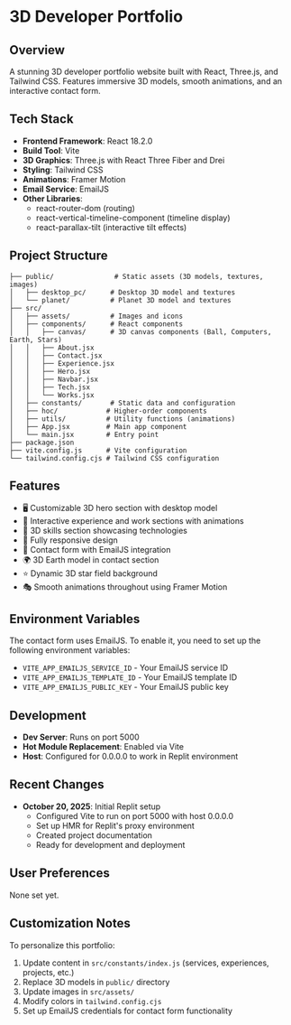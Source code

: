 # 3D Developer Portfolio

## Overview
A stunning 3D developer portfolio website built with React, Three.js, and Tailwind CSS. Features immersive 3D models, smooth animations, and an interactive contact form.

## Tech Stack
- **Frontend Framework**: React 18.2.0
- **Build Tool**: Vite
- **3D Graphics**: Three.js with React Three Fiber and Drei
- **Styling**: Tailwind CSS
- **Animations**: Framer Motion
- **Email Service**: EmailJS
- **Other Libraries**: 
  - react-router-dom (routing)
  - react-vertical-timeline-component (timeline display)
  - react-parallax-tilt (interactive tilt effects)

## Project Structure
```
├── public/               # Static assets (3D models, textures, images)
│   ├── desktop_pc/      # Desktop 3D model and textures
│   └── planet/          # Planet 3D model and textures
├── src/
│   ├── assets/          # Images and icons
│   ├── components/      # React components
│   │   ├── canvas/      # 3D canvas components (Ball, Computers, Earth, Stars)
│   │   ├── About.jsx
│   │   ├── Contact.jsx
│   │   ├── Experience.jsx
│   │   ├── Hero.jsx
│   │   ├── Navbar.jsx
│   │   ├── Tech.jsx
│   │   └── Works.jsx
│   ├── constants/       # Static data and configuration
│   ├── hoc/            # Higher-order components
│   ├── utils/          # Utility functions (animations)
│   ├── App.jsx         # Main app component
│   └── main.jsx        # Entry point
├── package.json
├── vite.config.js      # Vite configuration
└── tailwind.config.cjs # Tailwind CSS configuration
```

## Features
- 🖥️ Customizable 3D hero section with desktop model
- 🎨 Interactive experience and work sections with animations
- 🔮 3D skills section showcasing technologies
- 📱 Fully responsive design
- 📧 Contact form with EmailJS integration
- 🌍 3D Earth model in contact section
- ⭐ Dynamic 3D star field background
- 🎭 Smooth animations throughout using Framer Motion

## Environment Variables
The contact form uses EmailJS. To enable it, you need to set up the following environment variables:

- `VITE_APP_EMAILJS_SERVICE_ID` - Your EmailJS service ID
- `VITE_APP_EMAILJS_TEMPLATE_ID` - Your EmailJS template ID
- `VITE_APP_EMAILJS_PUBLIC_KEY` - Your EmailJS public key

## Development
- **Dev Server**: Runs on port 5000
- **Hot Module Replacement**: Enabled via Vite
- **Host**: Configured for 0.0.0.0 to work in Replit environment

## Recent Changes
- **October 20, 2025**: Initial Replit setup
  - Configured Vite to run on port 5000 with host 0.0.0.0
  - Set up HMR for Replit's proxy environment
  - Created project documentation
  - Ready for development and deployment

## User Preferences
None set yet.

## Customization Notes
To personalize this portfolio:
1. Update content in `src/constants/index.js` (services, experiences, projects, etc.)
2. Replace 3D models in `public/` directory
3. Update images in `src/assets/`
4. Modify colors in `tailwind.config.cjs`
5. Set up EmailJS credentials for contact form functionality
